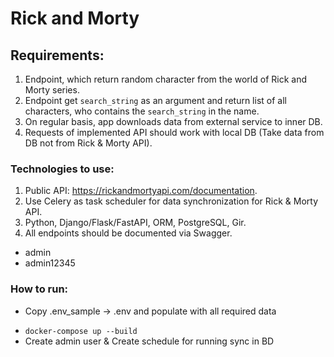 # Rick and Morty

## Requirements:
1. Endpoint, which return random character from the world of Rick and Morty series.
2. Endpoint get `search_string` as an argument and return list of all characters, 
   who contains the `search_string` in the name.
3. On regular basis, app downloads data from external service to inner DB.
4. Requests of implemented API should work with local DB
   (Take data from DB not from Rick & Morty API).

### Technologies to use:
1. Public API: https://rickandmortyapi.com/documentation.
2. Use Celery as task scheduler for data synchronization for Rick & Morty API.
3. Python, Django/Flask/FastAPI, ORM, PostgreSQL, Gir.
4. All endpoints should be documented via Swagger.

* admin
* admin12345

### How to run:

[//]: # (- Create venv: `python -m venv venv`)
[//]: # (- Activate it: `venv\scripts\activate`)
[//]: # (- Install requirements: `pip install -r requirements.txt`)
[//]: # (- Create Postgres DB & User)

- Copy .env_sample -> .env and populate with all required data

[//]: # (- Run migrations: `python manage.py migrate`)
[//]: # (- Run Redis Server: `docker run -d -p 6379:6379 redis`)
[//]: # (- Run celery worker for task handling: `celery -A rick_and_morty_api worker -l info -P eventlet`)
[//]: # (- Run celery bear for task scheduling: `celery -A <mymodul> beat -l INFO --scheduler django_celery_beat.schedulers:DatabaseScheduler`)

- `docker-compose up --build`
- Create admin user & Create schedule for running sync in BD
